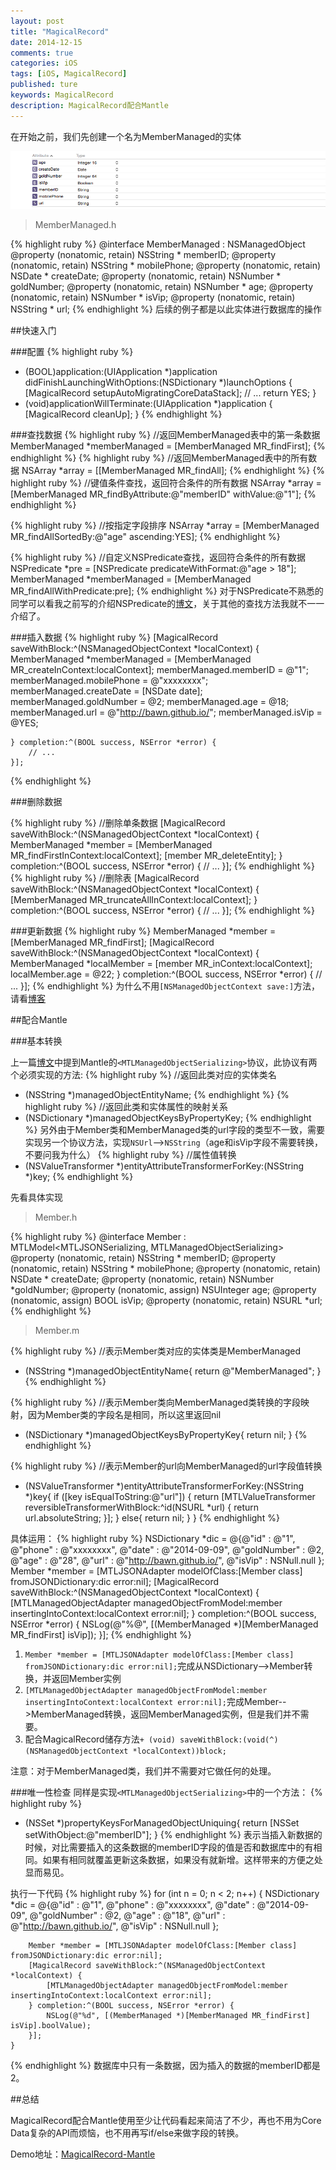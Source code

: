 ```yaml
---
layout: post
title: "MagicalRecord"
date: 2014-12-15
comments: true
categories: iOS
tags: [iOS, MagicalRecord]
published: ture
keywords: MagicalRecord
description: MagicalRecord配合Mantle
---
```


在开始之前，我们先创建一个名为MemberManaged的实体

![image](/images/entity.png)

>MemberManaged.h

{% highlight ruby %}
@interface MemberManaged : NSManagedObject
@property (nonatomic, retain) NSString * memberID;
@property (nonatomic, retain) NSString * mobilePhone;
@property (nonatomic, retain) NSDate * createDate;
@property (nonatomic, retain) NSNumber * goldNumber;
@property (nonatomic, retain) NSNumber * age;
@property (nonatomic, retain) NSNumber * isVip;
@property (nonatomic, retain) NSString * url;
{% endhighlight %}
后续的例子都是以此实体进行数据库的操作

##快速入门

###配置
{% highlight ruby %}
- (BOOL)application:(UIApplication *)application didFinishLaunchingWithOptions:(NSDictionary *)launchOptions
{
    [MagicalRecord setupAutoMigratingCoreDataStack];
    // ...
    return YES;
}
- (void)applicationWillTerminate:(UIApplication *)application
{
    [MagicalRecord cleanUp];
}
{% endhighlight %}

###查找数据
{% highlight ruby %}
//返回MemberManaged表中的第一条数据
MemberManaged *memberManaged = [MemberManaged MR_findFirst];
{% endhighlight %}
{% highlight ruby %}
//返回MemberManaged表中的所有数据
NSArray *array = [[MemberManaged MR_findAll];
{% endhighlight %}
{% highlight ruby %}
//键值条件查找，返回符合条件的所有数据
NSArray *array = [MemberManaged MR_findByAttribute:@"memberID" withValue:@"1"];
{% endhighlight %}

{% highlight ruby %}
//按指定字段排序
NSArray *array = [MemberManaged MR_findAllSortedBy:@"age" ascending:YES];
{% endhighlight %}

{% highlight ruby %}
//自定义NSPredicate查找，返回符合条件的所有数据
NSPredicate *pre = [NSPredicate predicateWithFormat:@"age > 18"];
MemberManaged *memberManaged = [MemberManaged MR_findAllWithPredicate:pre];
{% endhighlight %}
对于NSPredicate不熟悉的同学可以看我之前写的介绍NSPredicate的[博文](http://bawn.github.io/2014/05/07/NSPredicate/)，关于其他的查找方法我就不一一介绍了。

###插入数据
{% highlight ruby %}
    [MagicalRecord saveWithBlock:^(NSManagedObjectContext *localContext) {
        MemberManaged *memberManaged = [MemberManaged MR_createInContext:localContext];
        memberManaged.memberID = @"1";
        memberManaged.mobilePhone = @"xxxxxxxx";
        memberManaged.createDate = [NSDate date];
        memberManaged.goldNumber = @2;
        memberManaged.age = @18;
        memberManaged.url = @"http://bawn.github.io/";
        memberManaged.isVip = @YES;
        
    } completion:^(BOOL success, NSError *error) {
        // ...
    }];
{% endhighlight %}

###删除数据

{% highlight ruby %}
	//删除单条数据
   [MagicalRecord saveWithBlock:^(NSManagedObjectContext *localContext) {
        MemberManaged *member = [MemberManaged MR_findFirstInContext:localContext];
        [member MR_deleteEntity];
    } completion:^(BOOL success, NSError *error) {
        // ...
    }];
{% endhighlight %}
{% highlight ruby %}
	//删除表
    [MagicalRecord saveWithBlock:^(NSManagedObjectContext *localContext) {
        [MemberManaged MR_truncateAllInContext:localContext];
    } completion:^(BOOL success, NSError *error) {
        // ...
    }];
{% endhighlight %}

###更新数据
{% highlight ruby %}
    MemberManaged *member = [MemberManaged MR_findFirst];
    [MagicalRecord saveWithBlock:^(NSManagedObjectContext *localContext) {
        MemberManaged *localMember = [member MR_inContext:localContext];
        localMember.age = @22;
    } completion:^(BOOL success, NSError *error) {
        // ...
    }];
{% endhighlight %}
为什么不用`[NSManagedObjectContext save:]`方法，请看[博客](http://samwize.com/2014/03/29/how-to-save-using-magicalrecord/)



##配合Mantle

###基本转换

上一篇[博文](http://bawn.github.io/2014/12/11/Mantle/)中提到Mantle的`<MTLManagedObjectSerializing>`协议，此协议有两个必须实现的方法:
{% highlight ruby %}
//返回此类对应的实体类名
+ (NSString *)managedObjectEntityName;
{% endhighlight %}
{% highlight ruby %}
//返回此类和实体属性的映射关系
+ (NSDictionary *)managedObjectKeysByPropertyKey;
{% endhighlight %}
另外由于Member类和MemberManaged类的url字段的类型不一致，需要实现另一个协议方法，实现`NSUrl`-->`NSString`（age和isVip字段不需要转换，不要问我为什么）
{% highlight ruby %}
//属性值转换
+ (NSValueTransformer *)entityAttributeTransformerForKey:(NSString *)key;
{% endhighlight %}

先看具体实现

>Member.h

{% highlight ruby %}
@interface Member : MTLModel<MTLJSONSerializing, MTLManagedObjectSerializing>
@property (nonatomic, retain) NSString * memberID;
@property (nonatomic, retain) NSString * mobilePhone;
@property (nonatomic, retain) NSDate * createDate;
@property (nonatomic, retain) NSNumber *goldNumber;
@property (nonatomic, assign) NSUInteger age;
@property (nonatomic, assign) BOOL isVip;
@property (nonatomic, retain) NSURL *url;
{% endhighlight %}

>Member.m

{% highlight ruby %}
//表示Member类对应的实体类是MemberManaged
+ (NSString *)managedObjectEntityName{
    return @"MemberManaged";
}
{% endhighlight %}

{% highlight ruby %}
//表示Member类向MemberManaged类转换的字段映射，因为Member类的字段名是相同，所以这里返回nil
+ (NSDictionary *)managedObjectKeysByPropertyKey{
    return nil;
}
{% endhighlight %}

{% highlight ruby %}
//表示Member的url向MemberManaged的url字段值转换
+ (NSValueTransformer *)entityAttributeTransformerForKey:(NSString *)key{
    if ([key isEqualToString:@"url"]) {
        return [MTLValueTransformer reversibleTransformerWithBlock:^id(NSURL *url) {
            return url.absoluteString;
        }];
    }
    else{
        return nil;
    }
}
{% endhighlight %}

具体运用：
{% highlight ruby %}
    NSDictionary *dic = @{@"id" : @"1",
                          @"phone" : @"xxxxxxxx",
                          @"date" : @"2014-09-09",
                          @"goldNumber" : @2,
                          @"age" : @"28",
                          @"url" : @"http://bawn.github.io/",
                          @"isVip" : NSNull.null
                          };
    Member *member = [MTLJSONAdapter modelOfClass:[Member class] fromJSONDictionary:dic error:nil];
    [MagicalRecord saveWithBlock:^(NSManagedObjectContext *localContext) {
        [MTLManagedObjectAdapter managedObjectFromModel:member insertingIntoContext:localContext error:nil];
    } completion:^(BOOL success, NSError *error) {
        NSLog(@"%@", [(MemberManaged *)[MemberManaged MR_findFirst] isVip]);
    }];
{% endhighlight %}

1. `Member *member = [MTLJSONAdapter modelOfClass:[Member class] fromJSONDictionary:dic error:nil];`完成从NSDictionary-->Member转换，并返回Member实例
2. `[MTLManagedObjectAdapter managedObjectFromModel:member insertingIntoContext:localContext error:nil];`完成Member-->MemberManaged转换，返回MemberManaged实例，但是我们并不需要。
3. 配合MagicalRecord储存方法`+ (void) saveWithBlock:(void(^)(NSManagedObjectContext *localContext))block;`

注意：对于MemberManaged类，我们并不需要对它做任何的处理。


###唯一性检查
同样是实现`<MTLManagedObjectSerializing>`中的一个方法：
{% highlight ruby %}
+ (NSSet *)propertyKeysForManagedObjectUniquing{
    return [NSSet setWithObject:@"memberID"];
}
{% endhighlight %}
表示当插入新数据的时候，对比需要插入的这条数据的memberID字段的值是否和数据库中的有相同。如果有相同就覆盖更新这条数据，如果没有就新增。这样带来的方便之处显而易见。

执行一下代码
{% highlight ruby %}
  for (int n = 0; n < 2; n++) {
        NSDictionary *dic = @{@"id" : @"1",
                              @"phone" : @"xxxxxxxx",
                              @"date" : @"2014-09-09",
                              @"goldNumber" : @2,
                              @"age" : @"18",
                              @"url" : @"http://bawn.github.io/",
                              @"isVip" : NSNull.null
                              };
        
        Member *member = [MTLJSONAdapter modelOfClass:[Member class] fromJSONDictionary:dic error:nil];
        [MagicalRecord saveWithBlock:^(NSManagedObjectContext *localContext) {
            [MTLManagedObjectAdapter managedObjectFromModel:member insertingIntoContext:localContext error:nil];
        } completion:^(BOOL success, NSError *error) {
            NSLog(@"%d", [(MemberManaged *)[MemberManaged MR_findFirst] isVip].boolValue);
        }];
    }
{% endhighlight %}
数据库中只有一条数据，因为插入的数据的memberID都是2。

##总结

MagicalRecord配合Mantle使用至少让代码看起来简洁了不少，再也不用为Core Data复杂的API而烦恼，也不用再写if/else来做字段的转换。

Demo地址：[MagicalRecord-Mantle](https://github.com/bawn/MagicalRecord-Mantle)



